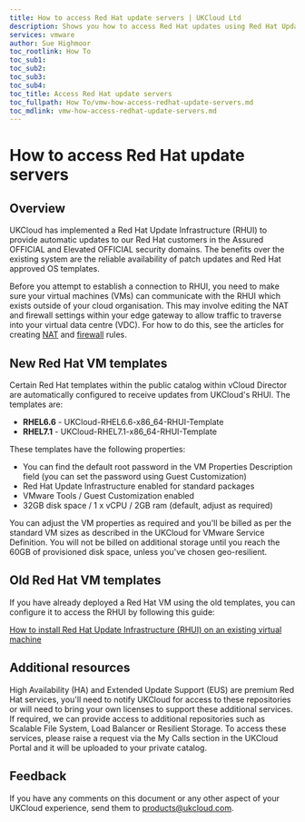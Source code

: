 ```yaml
---
title: How to access Red Hat update servers | UKCloud Ltd
description: Shows you how to access Red Hat updates using Red Hat Update Infrastructure (RHUI)
services: vmware
author: Sue Highmoor
toc_rootlink: How To
toc_sub1: 
toc_sub2:
toc_sub3:
toc_sub4:
toc_title: Access Red Hat update servers
toc_fullpath: How To/vmw-how-access-redhat-update-servers.md
toc_mdlink: vmw-how-access-redhat-update-servers.md
---
```


# How to access Red Hat update servers

## Overview

UKCloud has implemented a Red Hat Update Infrastructure (RHUI) to provide automatic updates to our Red Hat customers in the Assured OFFICIAL and Elevated OFFICIAL security domains. The benefits over the existing system are the reliable availability of patch updates and Red Hat approved OS templates.

Before you attempt to establish a connection to RHUI, you need to make sure your virtual machines (VMs) can communicate with the RHUI which exists outside of your cloud organisation. This may involve editing the NAT and firewall settings within your edge gateway to allow traffic to traverse into your virtual data centre (VDC). For how to do this, see the articles for creating [NAT](vmw-how-create-nat-rules.md) and [firewall](vmw-how-create-firewall-rules.md) rules.

## New Red Hat VM templates

Certain Red Hat templates within the public catalog within vCloud Director are automatically configured to receive updates from UKCloud's RHUI. The templates are:

- **RHEL6.6** - UKCloud-RHEL6.6-x86_64-RHUI-Template
- **RHEL7.1** - UKCloud-RHEL7.1-x86_64-RHUI-Template

These templates have the following properties:

- You can find the default root password in the VM Properties Description field (you can set the password using Guest Customization)
- Red Hat Update Infrastructure enabled for standard packages
- VMware Tools / Guest Customization enabled
- 32GB disk space / 1 x vCPU / 2GB ram (default, adjust as required)

You can adjust the VM properties as required and you'll be billed as per the standard VM sizes as described in the UKCloud for VMware Service Definition. You will not be billed on additional storage until you reach the 60GB of provisioned disk space, unless you've chosen geo-resilient.

## Old Red Hat VM templates

If you have already deployed a Red Hat VM using the old templates, you can configure it to access the RHUI by following this guide:

[How to install Red Hat Update Infrastructure (RHUI) on an existing virtual machine](vmw-how-install-rhui-vm.md)

## Additional resources

High Availability (HA) and Extended Update Support (EUS) are premium Red Hat services, you'll need to notify UKCloud for access to these repositories or will need to bring your own licenses to support these additional services. If required, we can provide access to additional repositories such as Scalable File System, Load Balancer or Resilient Storage. To access these services, please raise a request via the My Calls section in the UKCloud Portal and it will be uploaded to your private catalog.

## Feedback

If you have any comments on this document or any other aspect of your UKCloud experience, send them to <products@ukcloud.com>.